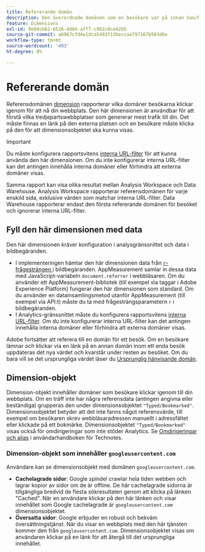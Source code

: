 ```yaml
---
title: Refererande domän
description: Den överordnade domänen som en besökare var på innan han/hon klickade igenom till din plats.
feature: Dimensions
exl-id: 9e04cb62-6526-4d84-aff7-c962c0ce42b5
source-git-commit: a6967c7d4e1dca5491f13beccaa797167b503d6e
workflow-type: tm+mt
source-wordcount: '493'
ht-degree: 0%

---
```


# Refererande domän

Referensdomänen [dimension](overview.md) rapporterar vilka domäner besökarna klickar igenom för att nå din webbplats. Den här dimensionen är användbar för att förstå vilka tredjepartswebbplatser som genererar mest trafik till din. Det måste finnas en länk på den externa platsen och en besökare måste klicka på den för att dimensionsobjektet ska kunna visas.

>[!IMPORTANT]
>
>Du måste konfigurera rapportsvitens [interna URL-filter](/help/admin/tools/manage-rs/edit-settings/general/internal-url-filter-admin.md) för att kunna använda den här dimensionen. Om du inte konfigurerar interna URL-filter kan det antingen innehålla interna domäner eller förhindra att externa domäner visas.

Samma rapport kan visa olika resultat mellan Analysis Workspace och Data Warehouse. Analysis Workspace rapporterar referensdomänen för varje enskild sida, exklusive värden som matchar interna URL-filter. Data Warehouse rapporterar endast den första refererande domänen för besöket och ignorerar interna URL-filter.

## Fyll den här dimensionen med data

Den här dimensionen kräver konfiguration i analysgränssnittet och data i bildbegäranden.

* I implementeringen hämtar den här dimensionen data från [`r`-frågesträngen ](/help/implement/validate/query-parameters.md) i bildbegäranden. AppMeasurement samlar in dessa data med JavaScript-variabeln `document.referrer` i webbläsaren. Om du använder ett AppMeasurement-bibliotek (till exempel via taggar i Adobe Experience Platform) fungerar den här dimensionen som standard. Om du använder en datainsamlingsmetod utanför AppMeasurement (till exempel via API:t) måste du ta med frågesträngsparametern `r` i bildbegäranden.
* I Analytics-gränssnittet måste du konfigurera rapportsvitens [interna URL-filter](/help/admin/tools/manage-rs/edit-settings/general/internal-url-filter-admin.md). Om du inte konfigurerar interna URL-filter kan det antingen innehålla interna domäner eller förhindra att externa domäner visas.

Adobe fortsätter att referera till en domän för ett besök. Om en besökare lämnar och klickar via en länk på en annan domän inom ett enda besök uppdateras det nya värdet och kvarstår under resten av besöket. Om du bara vill se det ursprungliga värdet läser du [Ursprunglig hänvisande domän](original-referring-domain.md).

## Dimension-objekt

Dimension-objekt innehåller domäner som besökare klickar igenom till din webbplats. Om en träff inte har några referensdata (antingen angivna eller beständiga) grupperas den under dimensionsobjektet `"Typed/Bookmarked"`. Dimensionsobjektet betyder att det inte fanns något referensvärde, till exempel om besökaren skrev webbläsaradressen manuellt i adressfältet eller klickade på ett bokmärke. Dimensionsobjektet `"Typed/Bookmarked"` visas också för omdirigeringar som inte stöder Analytics. Se [Omdirigeringar och alias](/help/technotes/redirects.md) i användarhandboken för Technotes.

### Dimension-objekt som innehåller `googleusercontent.com`

Användare kan se dimensionsobjekt med domänen `googleusercontent.com`.

* **Cachelagrade sidor**: Google spindel crawlar hela tiden webben och lagrar kopior av sidor om de är offline. De här cachelagrade sidorna är tillgängliga bredvid de flesta sökresultaten genom att klicka på länken &quot;Cached&quot;. När en användare klickar på den här länken och visar innehållet som Google cachelagrade är `googleusercontent.com` dimensionsobjektet.
* **Översatta sidor**: Google erbjuder en robust och bekväm översättningstjänst. När du visar en webbplats med den här tjänsten kommer den från `googleusercontent.com`. Dimensionsobjektet visas om användaren klickar på en länk för att återgå till det ursprungliga innehållet.

